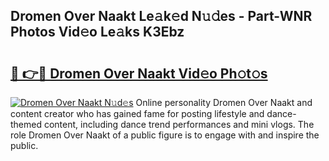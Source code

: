## Dromen Over Naakt Le𝚊k𝚎d N𝚞𝚍es - Part-WNR Photos Vid𝚎o Le𝚊ks K3Ebz

# <h2><a href="http://fb28uji.evod.top/?m=Dromen+Over+Naakt">🔗 👉🔴 Dromen Over Naakt Vid𝚎o Ph𝚘t𝚘s</a></h2>

[![Dromen Over Naakt N𝚞d𝚎s](https://i.imgur.com/8V9OHl7.gif)](http://fb28uji.evod.top/?m=Dromen+Over+Naakt)
Online personality Dromen Over Naakt and content creator who has gained fame for posting lifestyle and dance-themed content, including dance trend performances and mini vlogs. The role Dromen Over Naakt of a public figure is to engage with and inspire the public. 
